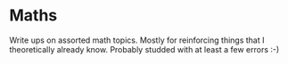 # Maths

Write ups on assorted math topics. Mostly for reinforcing things that I theoretically already know. Probably studded with at least a few errors :-)
